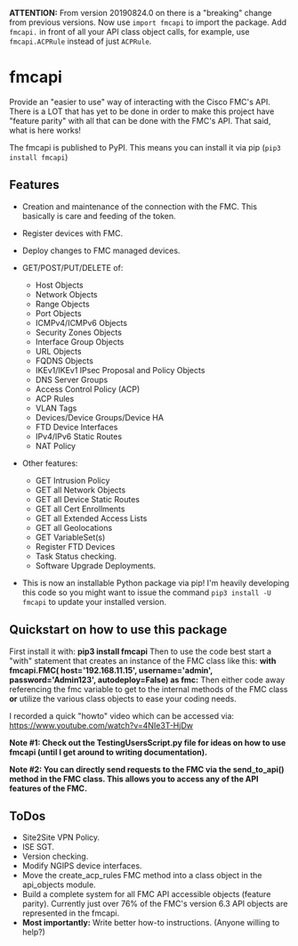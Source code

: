 **ATTENTION:** From version 20190824.0 on there is a "breaking" change 
from previous versions.  Now use `import fmcapi` to import the 
package.  Add `fmcapi.` in front of all your API class object calls, 
for example, use `fmcapi.ACPRule` instead of just `ACPRule`.

# fmcapi
Provide an "easier to use" way of interacting with the Cisco FMC's API.
There is a LOT that has yet to be done in order to make this project 
have "feature parity" with all that can be done with the FMC's API.
That said, what is here works!

The fmcapi is published to PyPI.  This means you can install it via pip 
(`pip3 install fmcapi`)

## Features
* Creation and maintenance of the connection with the FMC.  This 
basically is care and feeding of the token.
* Register devices with FMC.
* Deploy changes to FMC managed devices.
* GET/POST/PUT/DELETE of: 
  * Host Objects
  * Network Objects
  * Range Objects
  * Port Objects
  * ICMPv4/ICMPv6 Objects
  * Security Zones Objects
  * Interface Group Objects
  * URL Objects
  * FQDNS Objects
  * IKEv1/IKEv1 IPsec Proposal and Policy Objects
  * DNS Server Groups
  * Access Control Policy (ACP)
  * ACP Rules
  * VLAN Tags
  * Devices/Device Groups/Device HA
  * FTD Device Interfaces
  * IPv4/IPv6 Static Routes
  * NAT Policy
  
* Other features:
  * GET Intrusion Policy
  * GET all Network Objects
  * GET all Device Static Routes
  * GET all Cert Enrollments
  * GET all Extended Access Lists
  * GET all Geolocations
  * GET VariableSet(s)
  * Register FTD Devices
  * Task Status checking.
  * Software Upgrade Deployments.

* This is now an installable Python package via pip!  I'm heavily 
developing this code so you might want to issue the  command 
```pip3 install -U fmcapi``` to update your installed version.

## Quickstart on how to use this package
First install it with: **pip3 install fmcapi**
Then to use the code best start a "with" statement that creates an 
instance of the FMC class like this: **with fmcapi.FMC(
host='192.168.11.15', username='admin', password='Admin123', 
autodeploy=False) as fmc:**  Then either code away referencing the fmc 
variable to get to the internal methods of the FMC class **or** utilize 
the various class objects to ease your coding needs.
 
I recorded a quick "howto" video which can be accessed via: 
https://www.youtube.com/watch?v=4NIe3T-HjDw
 
**Note #1:  Check out the TestingUsersScript.py file for ideas on how 
to use fmcapi (until I get around to writing documentation).**

**Note #2:  You can directly send requests to the FMC via the 
send_to_api() method in the FMC class.  This allows you to access any 
of the API features of the FMC.**

## ToDos
* Site2Site VPN Policy.
* ISE SGT.
* Version checking.
* Modify NGIPS device interfaces.
* Move the create_acp_rules FMC method into a class object in the 
api_objects module.
* Build a complete system for all FMC API accessible objects (feature 
parity).  Currently just over 76% of the FMC's version 6.3 API objects 
are represented in the fmcapi.
* **Most importantly:** Write better how-to instructions.  (Anyone 
willing to help?) 
